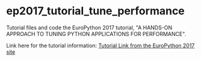# ep2017_tutorial_tune_performance
Tutorial files and code the EuroPython 2017 tutorial, "A HANDS-ON APPROACH TO TUNING PYTHON APPLICATIONS FOR PERFORMANCE".

Link here for the tutorial information: [Tutorial Link from the EuroPython 2017 site](https://ep2017.europython.eu/conference/talks/a-hands-on-approach-to-tuning-python-applications-for-performance)
